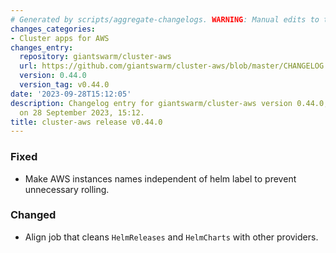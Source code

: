 ```yaml
---
# Generated by scripts/aggregate-changelogs. WARNING: Manual edits to this files will be overwritten.
changes_categories:
- Cluster apps for AWS
changes_entry:
  repository: giantswarm/cluster-aws
  url: https://github.com/giantswarm/cluster-aws/blob/master/CHANGELOG.md#0440---2023-09-28
  version: 0.44.0
  version_tag: v0.44.0
date: '2023-09-28T15:12:05'
description: Changelog entry for giantswarm/cluster-aws version 0.44.0, published
  on 28 September 2023, 15:12.
title: cluster-aws release v0.44.0
---
```


### Fixed
- Make AWS instances names independent of helm label to prevent unnecessary rolling.
### Changed
- Align job that cleans `HelmReleases` and `HelmCharts` with other providers.
